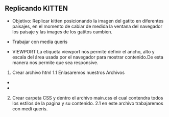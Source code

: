 ## Replicando KITTEN

- Objetivo: Replicar kitten posicionando la imagen del gatito en diferentes paisajes, en el momento de cabiar de medida la ventana del navegador los paisaje y las images de los gatitos cambien.

- Trabajar con media queris
- VIEWPORT La etiqueta viewport nos permite definir el ancho, alto y escala del área usada por el navegador para mostrar contenido.De esta manera nos permite que sea responsive.

1. Crear archivo html
1.1 Enlasaremos nuestros Archivos
- <meta name="viewport" content="width=device-width, initial-scale=1,
maximum-scale=1">
- <link rel="stylesheet" href="css/main.css">
2. Crear carpeta CSS y dentro el archivo main.css el cual contendra todos los estilos de la pagina y su contenido.
2.1 en este archivo trabajaremos con medi queris.
